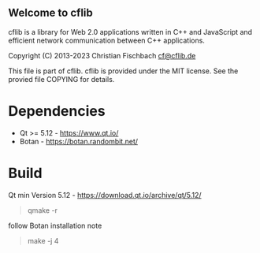 ## Welcome to cflib

cflib is a library for Web 2.0 applications written in C++ and JavaScript and efficient network communication between C++ applications.

Copyright (C) 2013-2023 Christian Fischbach <cf@cflib.de>

This file is part of cflib.
cflib is provided under the MIT license.
See the provied file COPYING for details.


# Dependencies

* Qt >= 5.12 - https://www.qt.io/
* Botan - https://botan.randombit.net/


# Build

Qt min Version 5.12 - https://download.qt.io/archive/qt/5.12/

> qmake -r

follow Botan installation note

> make -j 4
